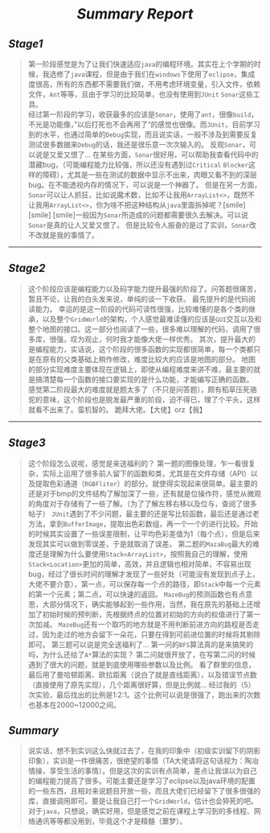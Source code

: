 # <center>**_Summary Report_**</center>
## **_Stage1_**
> 第一阶段感觉是为了让我们快速适应`java`的编程环境。其实在上个学期的时候，我选修了`java`课程，但是由于我们在`windows`下使用了`eclipse`，集成度很高，所有的东西都不需要我们做，不用考虑环境变量，引入文件，依赖文件，`Ant`等等，且由于学习的比较简单，也没有使用到`JUnit` `Sonar`这些工具。<br>
> 经过第一阶段的学习，收获最多的应该是`Sonar`，使用了`ant`，很像`build`，不光是功能像，”以后打死也不会再用了“的感觉也很像。而`JUnit`，目前学习到的水平，也通过简单的`Debug`实现，而且说实话，一般不涉及到需要反复测试很多数据来`Debug`的话，我还是很乐意一次次输入的。
> 反观`Sonar`，可以说是又爱又恨了...
> 在某些方面，`Sonar`很好用，可以帮助我查看代码中的潜藏bug，（可能编程能力比较强，所以还没有遇到过`Critical` `Blocker`这样的障碍），尤其是一些在测试的数据中显示不出来，肉眼又看不到的深层bug。在不能透视内存的情况下，可以说是一个神器了。
> 但是在另一方面，`Sonar`可以让人抓狂，比如说魔术数，比如不让我用`ArrayList<>`，既然不让我用`ArrayList<>`，你为啥不把这种结构从`java`里面拆掉呢？[smile] [smile] [smile]一般因为`Sonar`所造成的问题都需要很久去解决。可以说`Sonar`是真的让人又爱又恨了。
> 但是比较令人振奋的是过了实训，`Sonar`改不改就是我的事情了。

---------
## **_Stage2_**
> 这个阶段应该是编程能力以及码字能力提升最强的阶段了。问答题很痛苦，暂且不论，让我的白头发来说，单纯的谈一下收获。
> 最先提升的是代码阅读能力。
> 幸运的是这一阶段的代码可读性很强，比较难懂的是各个类的继承，以及整个`GridWorld`的架构，个人感觉最难读懂的应该是`GUI`交互以及和整个地图的接口。这一部分也阅读了一些，很多难以理解的代码，调用了很多库，很强，叹为观止，何时我才能像大佬一样优秀。
> 其次，提升最大的是编程能力，实话说，这个阶段的很多函数的实现都很简单，每一个类都只是在原有的父类基础上稍作修改，难度比较大的应该是地图的部分。
> 地图的部分实现难度主要体现在逻辑上，即使从编程难度来讲不难，最主要的就是搞清楚每一个函数的接口要实现的是什么功能，才能编写正确的函数。
> 感觉第二阶段最大的难度就是题太多了（不只是问答题），颇有稻草压死骆驼的意味，这个阶段也是脱发最严重的阶段，迫不得已，理了个平头，这样就看不出来了。蛮机智的。
> 跪拜大佬。【大佬】orz【我】

-----
## **_Stage3_**
> 这个阶段怎么说呢，感觉是来送福利的？
> 第一题的图像处理，乍一看很复杂，实际上运用了很多前人留下的函数和类，尤其是在文件存储（API）以及提取色彩通道（`RGBFliter`）的部分。就使得实现起来很简单。最主要的还是对于bmp的文件结构了解加深了一些，还有就是位操作符，感觉从微观的角度对于存储有了一些了解。（为了了解左移右移以及位与，查阅了很多帖子）
> `JUnit`遇到了不少问题，最主要的还是写比较函数，最后还是通过老方法，拿到`BufferImage`，提取出色彩数组，再一个一个的进行比较。开始的时候其实设置了一些误差限制，让平均色彩差值为1（每个点），但是后来发现其实可以做到零误差，于是就取消了误差。
> 第二题的`MazaBug`最大的难度还是理解为什么要使用`Stack<ArrayList>`，按照我自己的理解，使用`Stack<Location>`更加的简单，高效，并且逻辑也相对简单，不容易出现bug，经过了很长时间的理解才发现了一些好处（可能没有发现到点子上，大佬不要介意），第一点，可以保存每一个点的路径，即`Stack`中每一个元素的第一个元素；第二点，可以快速的返回。
> `MazeBug`的预测函数也有点意思，大部分情况下，确实能够起到一些作用，当然，我在原先的基础上还增加了初始时候的预判断，先根据终点的位置对初始的方向的权值进行了第一次加减。
> `MazeBug`还有一个取巧的地方就是不用判断前进方向的路程是否走过，因为走过的地方会留下一朵花，只要在得到可前进位置的时候将其剔除即可。
> 第三题可以说是完全送福利了...
> 第一问的`BFS`算法真的是来搞笑的吗，为什么还给了`A*`算法的实现？
> 第二问就很开放了，在写第二问的时候遇到了很大的问题，就是到底使用哪些参数以及比例。
> 看了群里的信息，最后用了曼哈顿距离、欧拉距离（说白了就是直线距离），以及错误节点数（直接使用了原先实现），几个距离很好算，但是比例就...
> 经过我的（5）次实验，最后找出的比例是1:2:1。这个比例可以说是很强了，跑出来的次数也基本在2000~12000之间。

## **_Summary_**
> 说实话，想不到实训这么快就过去了，在我的印象中（初级实训留下的阴影印象），实训是一件很痛苦，很绝望的事情（TA大佬请将这句话视为：陶冶情操，享受生活的事情）。但是这次的实训有点简单，差点让我误以为自己的编程能力提高了很多。可能主要还是学习了eclipse以及java环境的配置的一些东西，且相对来说题目开放一些，而且大佬们已经留下了很多很强的库，直接调用即可。要是让我自己打一个`GridWorld`，估计也会猝死的吧。
> 对于`java`，只想说，确实好用，但是感觉之前在课程上学习到的多线程、网络通讯等等都没用到，毕竟这个才是精髓（噩梦）。
